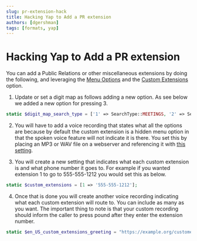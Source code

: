 ```yaml
---
slug: pr-extension-hack
title: Hacking Yap to Add a PR extension
authors: [dgershman]
tags: [formats, yap]
---
```


# Hacking Yap to Add a PR extension

You can add a Public Relations or other miscellaneous extensions by doing the following, and leveraging the [Menu Options](/general/menu-options/) and the [Custom Extensions](/helpline/custom-extensions/) option.

1. Update or set a digit map as follows adding a new option.  As see below we added a new option for pressing 3.

```php
static $digit_map_search_type = ['1' => SearchType::MEETINGS, '2' => SearchType::VOLUNTEERS, '3' => SearchType::CUSTOM_EXTENSIONS];
```

2. You will have to add a voice recording that states what all the options are because by default the custom extension is a hidden menu option in that the spoken voice feature will not indicate it is there.  You set this by placing an MP3 or WAV file on a webserver and referencing it with [this setting](/general/voice-greeting/).

3. You will create a new setting that indicates what each custom extension is and what phone number it goes to.  For example if you wanted extension 1 to go to 555-555-1212 you would set this as below.

```php
static $custom_extensions = [1 => '555-555-1212'];
```

4. Once that is done you will create another voice recording indicating what each custom extension will route to.  You can include as many as you want.  The important thing to note is that your custom recording should inform the caller to press pound after they enter the extension number.

```php
static $en_US_custom_extensions_greeting = "https://example.org/customext.mp3";
```
